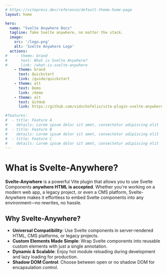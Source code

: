 ```yaml
---
# https://vitepress.dev/reference/default-theme-home-page
layout: home

hero:
  name: "Svelte Anywhere Docs"
  tagline: Take Svelte anywhere, no matter the stack.
  image:
    src: '/logo.png'
    alt: 'Svelte Anywhere Logo'
  actions:
#    - theme: brand
#      text: What is Svelte Anywhere?
#      link: /what-is-svelte-anywhere
    - theme: brand
      text: Quickstart
      link: /guide/quickstart
    - theme: alt
      text: Demo
      link: /demo
    - theme: alt
      text: GitHub
      link: https://github.com/vidschofelix/vite-plugin-svelte-anywhere

#features:
#  - title: Feature A
#    details: Lorem ipsum dolor sit amet, consectetur adipiscing elit
#  - title: Feature B
#    details: Lorem ipsum dolor sit amet, consectetur adipiscing elit
#  - title: Feature C
#    details: Lorem ipsum dolor sit amet, consectetur adipiscing elit
---
```


# What is Svelte-Anywhere?

**Svelte-Anywhere** is a powerful Vite plugin that allows you to use Svelte Components **anywhere HTML is accepted**. Whether you're working on a modern web app, a legacy project, or even a CMS platform, Svelte-Anywhere makes it effortless to embed Svelte components into any environment—no rewrites, no hassle.

## Why Svelte-Anywhere?

- **Universal Compatibility**: Use Svelte components in server-rendered HTML, CMS platforms, or legacy projects.
- **Custom Elements Made Simple**: Wrap Svelte components into reusable custom elements with just a single annotation.
- **Dynamic & Scalable**: Enjoy hot module reloading during development and lazy loading for production.
- **Shadow DOM Control**: Choose between open or no shadow DOM for encapsulation control.